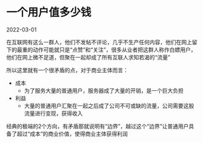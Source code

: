 # 一个用户值多少钱
2022-03-01

在互联网有这么一群人，他们不发帖不评论，几乎不生产任何内容，他们在网上留下的最重的动作可能就只是“点赞”和“关注”，很多从业者把这群人称作白嫖用户，他们在网上微不足道，但聚在一起却成了所有互联人求知若渴的“流量”

所以这里就有一个很矛盾的点，对于商业主体而言：
- 成本
  - 为了服务大量的普通用户，服务器成了大量的开销，是一个巨大负担
- 利益
  - 大量的普通用户汇聚在一起之后成了公司不可或缺的流量，公司需要这股流量进行变现，获得收入

经典的极端的2个方向，有矛盾那就说明有“边界”，越过这个“边界”让普通用户具备了超过“成本”的商业价值，使得商业主体获得利润
